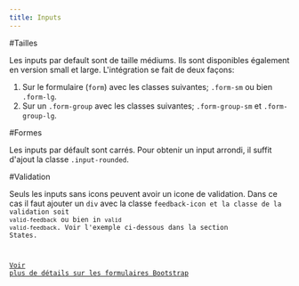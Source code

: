 ```yaml
---
title: Inputs
---
```


#Tailles

Les inputs par default sont de taille médiums. Ils sont disponibles également en version small et large. L'intégration se fait de deux façons:

1. Sur le formulaire (<code>form</code>) avec les classes suivantes; <code>.form-sm</code> ou bien <code>.form-lg</code>. 
2. Sur un <code>.form-group</code> avec les classes suivantes; <code>.form-group-sm</code> et <code>.form-group-lg</code>. 

#Formes

Les inputs par défault sont carrés. Pour obtenir un input arrondi, il suffit d'ajout la classe <code>.input-rounded</code>.

#Validation

Seuls les inputs sans icons peuvent avoir un icone de validation. Dans ce cas il faut ajouter un <code>div</code> avec la classe <code>feedback-icon et la classe de la validation soit <code>valid-feedback</code> ou bien in <code>valid valid-feedback</code>.
Voir l'exemple ci-dessous dans la section States.


[Voir plus de détails sur les formulaires Bootstrap](https://getbootstrap.com/docs/4.3/components/forms/)